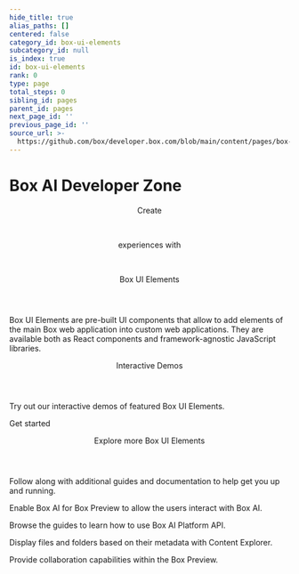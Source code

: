 ```yaml
---
hide_title: true
alias_paths: []
centered: false
category_id: box-ui-elements
subcategory_id: null
is_index: true
id: box-ui-elements
rank: 0
type: page
total_steps: 0
sibling_id: pages
parent_id: pages
next_page_id: ''
previous_page_id: ''
source_url: >-
  https://github.com/box/developer.box.com/blob/main/content/pages/box-ui-elements/index.md
---
```

# Box AI Developer Zone

<Centered wide id="buie" >

<HeroImage type="BUIE" imageWidth="548" imageHeight="493">

<Header>

Create

</br>

experiences with

</br>

Box UI Elements

</Header>

Box UI Elements are pre-built UI components that allow to
add elements of the main Box web application into custom web
applications. They are available both as React components and
framework-agnostic JavaScript libraries.

</HeroImage>

</Centered>

<Centered mid>

<Header>

Interactive Demos

</Header>

<p style="text-align: left; margin-left: 0;">

Try out our interactive demos of featured Box UI Elements.

</p>

<More to='/guides/embed/ui-elements/installation/' center>

Get started

</More>

</Centered>

<Centered mid>

<Header>

Explore more Box UI Elements

</Header>

<p style="text-align: left; margin-left: 0;">

Follow along with additional guides and documentation
to help get you up and running.

</p>

<TileGrid rows="4">

<Tile type="document" title="Box AI for UI Elements" href="/guides/embed/ui-elements/preview/#box-ai-for-ui-elements">

Enable Box AI for Box Preview to allow the users interact with Box AI.

</Tile>

<Tile type="leaflet" title="Content Uploader" href="/guides/embed/ui-elements/uploader/">

Browse the guides to learn how to use Box AI Platform API.

</Tile>

<Tile type="tuning" title="Metadata view" href="/guides/embed/ui-elements/explorer/#metadata-view">

Display files and folders based on their metadata with Content Explorer.

</Tile>

<Tile type="speech-bubble" title="Annotations" href="/guides/embed/ui-elements/annotations/">

Provide collaboration capabilities within the Box Preview.

</Tile>

</TileGrid>

</Centered>